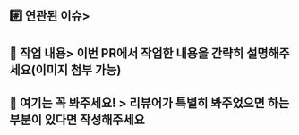 <!-- 제목 템플릿
[파트명-Feat] [파트명-Refactor] [파트명-Fix] [파트명-Chore] [파트명-Remove]
-->
## #️⃣ 연관된 이슈>

## 📝 작업 내용> 이번 PR에서 작업한 내용을 간략히 설명해주세요(이미지 첨부 가능)

## 🙏 여기는 꼭 봐주세요! > 리뷰어가 특별히 봐주었으면 하는 부분이 있다면 작성해주세요
